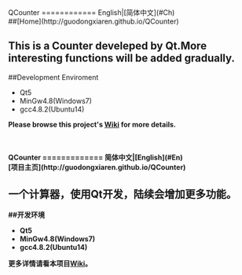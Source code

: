 <a name="En"/>
QCounter
============
English|[简体中文](#Ch)<br>
##[Home](http://guodongxiaren.github.io/QCounter)

This is a Counter develeped by Qt.More interesting functions will be added gradually. 
---
##Development Enviroment
* Qt5
* MinGw4.8(Windows7)
* gcc4.8.2(Ubuntu14)

<b>Please browse this project's [Wiki](https://github.com/guodongxiaren/QCounter/wiki) for more details.<b>
<br>
<br>
<br>

<a name="Ch"/>
QCounter
=============
简体中文|[English](#En)<br>
[项目主页](http://guodongxiaren.github.io/QCounter)

一个计算器，使用Qt开发，陆续会增加更多功能。
---
##开发环境
* Qt5 
* MinGw4.8(Windows7)
* gcc4.8.2(Ubuntu14)

<b>更多详情请看本项目[Wiki](https://github.com/guodongxiaren/QCounter/wiki/中文首页)。<b>
